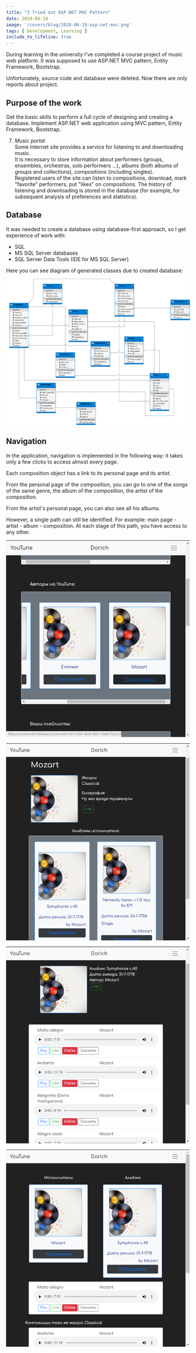 ```yaml
---
title: "I Tried out ASP.NET MVC Pattern"
date: 2020-06-19
image: '/covers/blog/2020-06-19-asp-net-mvc.png'
tags: [ Development, Learning ]
include_to_lifeline: true
---
```


During learning in the university I've completed a course project of music web platform. It was supposed to use ASP.NET MVC pattern, Entity Framework, Bootstrap.

<!--more-->

Unfortunately, source code and database were deleted. Now there are only reports about project.

## Purpose of the work

Get the basic skills to perform a full cycle of designing and creating a database. Implement ASP.NET web application using MVC pattern, Entity Framework, Bootstrap.

7. *Music portal*  
   Some Internet site provides a service for listening to and downloading music.  
   It is necessary to store information about performers (groups, ensembles, orchestras, solo performers ...), albums (both albums of groups and collections), compositions (including singles).  
   Registered users of the site can listen to compositions, download, mark "favorite" performers, put "likes" on compositions. The history of listening and downloading is stored in the database (for example, for subsequent analysis of preferences and statistics).

## Database

It was needed to create a database using database-first approach, so I get experience of work with:
- SQL
- MS SQL Server databases
- SQL Server Data Tools (IDE for MS SQL Server)

Here you can see diagram of generated classes due to created database:

![img.png](./img.png)

## Navigation

In the application, navigation is implemented in the following way: it takes only a few clicks to access almost every page.

Each composition object has a link to its personal page and its artist.

From the personal page of the composition, you can go to one of the songs of the same genre, the album of the composition, the artist of the composition.

From the artist's personal page, you can also see all his albums.

However, a single path can still be identified. For example: main page - artist - album - composition. At each stage of this path, you have access to any other.

![img_1.png](./img_1.png)

![img_2.png](./img_2.png)

![img_3.png](./img_3.png)

![img_4.png](./img_4.png)

